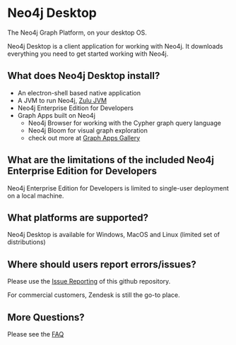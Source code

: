 # Neo4j Desktop
The Neo4j Graph Platform, on your desktop OS. 

Neo4j Desktop is a client application for working with Neo4j. It downloads everything you need to get started working with Neo4j.


## What does Neo4j Desktop install?

- An electron-shell based native application
- A JVM to run Neo4j, [Zulu JVM](http://zulu.org)
- Neo4j Enterprise Edition for Developers
- Graph Apps built on Neo4j
  - Neo4j Browser for working with the Cypher graph query language
  - Neo4j Bloom for visual graph exploration
  - check out more at [Graph Apps Gallery](https://install.graphapp.io)

## What are the limitations of the included Neo4j Enterprise Edition for Developers

Neo4j Enterprise Edition for Developers is limited to single-user deployment on a local machine.

## What platforms are supported?

Neo4j Desktop is available for Windows, MacOS and Linux (limited set of distributions)

## Where should users report errors/issues?

Please use the [Issue Reporting](https://github.com/neo4j-apps/neo4j-desktop/issues) of this github repository.

For commercial customers, Zendesk is still the go-to place. 


## More Questions? 

Please see the [FAQ](https://github.com/neo4j-apps/neo4j-desktop/wiki/FAQ)

